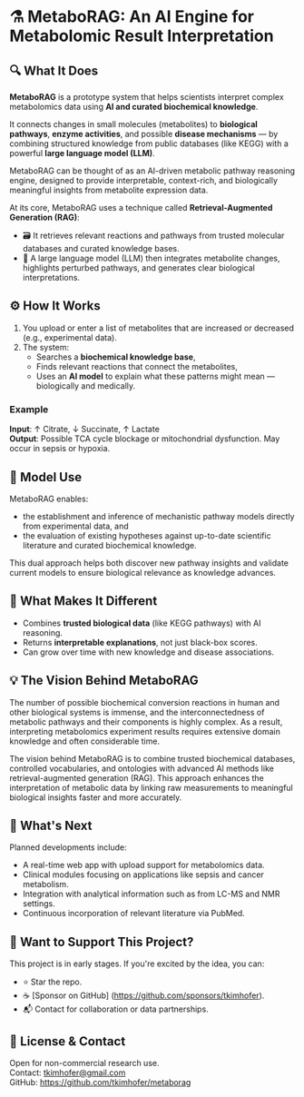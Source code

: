 # ⚗️ MetaboRAG: An AI Engine for Metabolomic Result Interpretation

## 🔍 What It Does
**MetaboRAG** is a prototype system that helps scientists interpret complex metabolomics data using **AI and curated biochemical knowledge**.

It connects changes in small molecules (metabolites) to **biological pathways**, **enzyme activities**, and possible **disease mechanisms** — by combining structured knowledge from public databases (like KEGG) with a powerful **large language model (LLM)**.

MetaboRAG can be thought of as an AI-driven metabolic pathway reasoning engine, designed to provide interpretable, context-rich, and biologically meaningful insights from metabolite expression data.

At its core, MetaboRAG uses a technique called **Retrieval-Augmented Generation (RAG)**:
- 🗃️ It retrieves relevant reactions and pathways from trusted molecular databases and curated knowledge bases.
- 🧠 A large language model (LLM) then integrates metabolite changes, highlights perturbed pathways, and generates clear biological interpretations.


## ⚙️ How It Works
1. You upload or enter a list of metabolites that are increased or decreased (e.g., experimental data).
2. The system:
   - Searches a **biochemical knowledge base**,
   - Finds relevant reactions that connect the metabolites,
   - Uses an **AI model** to explain what these patterns might mean — biologically and medically.

### Example
**Input**: ↑ Citrate, ↓ Succinate, ↑ Lactate  
**Output**: Possible TCA cycle blockage or mitochondrial dysfunction. May occur in sepsis or hypoxia.

## 🔬 Model Use 
MetaboRAG enables:
- the establishment and inference of mechanistic pathway models directly from experimental data, and
- the evaluation of existing hypotheses against up-to-date scientific literature and curated biochemical knowledge.

This dual approach helps both discover new pathway insights and validate current models to ensure biological relevance as knowledge advances.

## 🧪 What Makes It Different
- Combines **trusted biological data** (like KEGG pathways) with AI reasoning.
- Returns **interpretable explanations**, not just black-box scores.
- Can grow over time with new knowledge and disease associations.

## 💡 The Vision Behind MetaboRAG
The number of possible biochemical conversion reactions in human and other biological systems is immense, and the interconnectedness of metabolic pathways and their components is highly complex. As a result, interpreting metabolomics experiment results requires extensive domain knowledge and often considerable time.

The vision behind MetaboRAG is to combine trusted biochemical databases, controlled vocabularies, and ontologies with advanced AI methods like retrieval-augmented generation (RAG). This approach enhances the interpretation of metabolic data by linking raw measurements to meaningful biological insights faster and more accurately.

## 🚀 What's Next
Planned developments include:
- A real-time web app with upload support for metabolomics data.
- Clinical modules focusing on applications like sepsis and cancer metabolism.
- Integration with analytical information such as from LC-MS and NMR settings.
- Continuous incorporation of relevant literature via PubMed.


## 🙌 Want to Support This Project?
This project is in early stages. If you're excited by the idea, you can:
- ⭐ Star the repo.
- ☕ [Sponsor on GitHub] (https://github.com/sponsors/tkimhofer).
- 📬 Contact for collaboration or data partnerships.

## 📄 License & Contact
Open for non-commercial research use.  
Contact: tkimhofer@gmail.com  
GitHub: https://github.com/tkimhofer/metaborag
